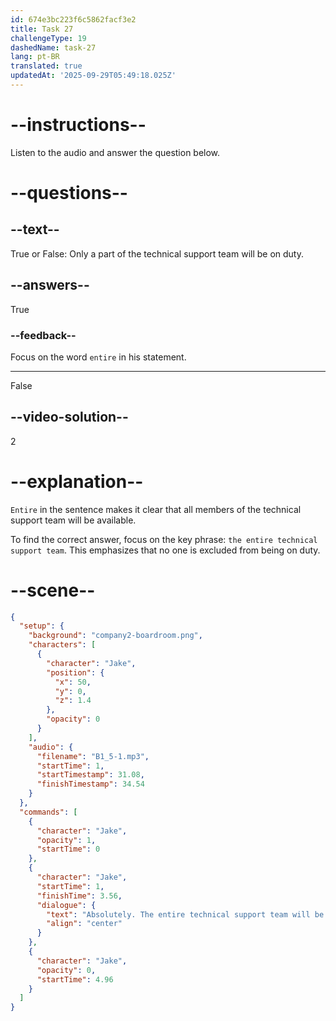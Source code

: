 ```yaml
---
id: 674e3bc223f6c5862facf3e2
title: Task 27
challengeType: 19
dashedName: task-27
lang: pt-BR
translated: true
updatedAt: '2025-09-29T05:49:18.025Z'
---
```

<!-- (Audio) Absolutely, the entire technical support team will be on duty. -->

# --instructions--

Listen to the audio and answer the question below.

# --questions--

## --text--

True or False: Only a part of the technical support team will be on duty.

## --answers--

True

### --feedback--

Focus on the word `entire` in his statement.

---

False

## --video-solution--

2

# --explanation--

`Entire` in the sentence makes it clear that all members of the technical support team will be available. 

To find the correct answer, focus on the key phrase: `the entire technical support team`. This emphasizes that no one is excluded from being on duty.

# --scene--

```json
{
  "setup": {
    "background": "company2-boardroom.png",
    "characters": [
      {
        "character": "Jake",
        "position": {
          "x": 50,
          "y": 0,
          "z": 1.4
        },
        "opacity": 0
      }
    ],
    "audio": {
      "filename": "B1_5-1.mp3",
      "startTime": 1,
      "startTimestamp": 31.08,
      "finishTimestamp": 34.54
    }
  },
  "commands": [
    {
      "character": "Jake",
      "opacity": 1,
      "startTime": 0
    },
    {
      "character": "Jake",
      "startTime": 1,
      "finishTime": 3.56,
      "dialogue": {
        "text": "Absolutely. The entire technical support team will be on duty.",
        "align": "center"
      }
    },
    {
      "character": "Jake",
      "opacity": 0,
      "startTime": 4.96
    }
  ]
}
```
